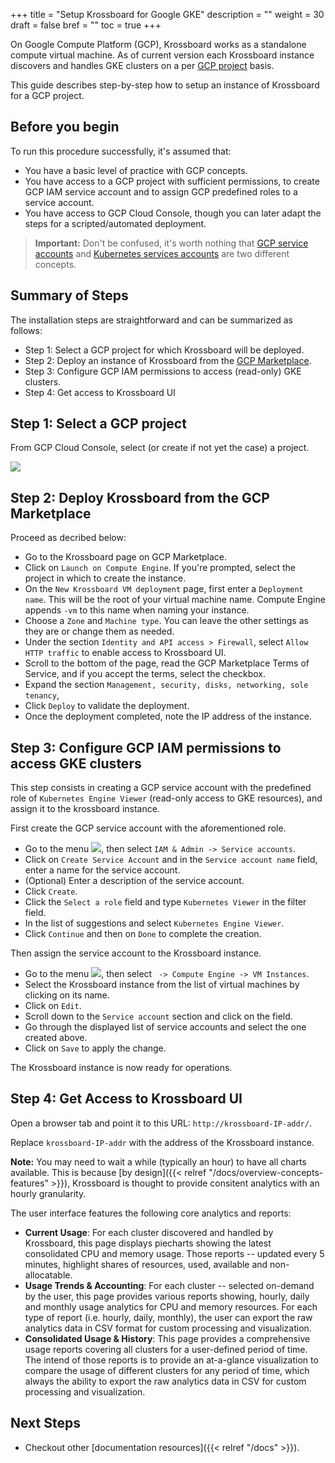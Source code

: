 +++
title = "Setup Krossboard for Google GKE"
description = ""
weight = 30
draft = false
bref = ""
toc = true 
+++

On Google Compute Platform (GCP), Krossboard works as a standalone compute virtual machine.
As of current version each Krossboard instance discovers and handles GKE clusters on a per [GCP project](https://cloud.google.com/resource-manager/docs/creating-managing-projects) basis. 

This guide describes step-by-step how to setup an instance of Krossboard for a GCP project. 

## Before you begin
To run this procedure successfully, it's assumed that:
 * You have a basic level of practice with GCP concepts.
 * You have access to a GCP project with sufficient permissions, to create GCP IAM service account and to assign GCP predefined roles to a service account.
 * You have access to GCP Cloud Console, though you can later adapt the steps for a scripted/automated deployment.

> **Important:** Don't be confused, it's worth nothing that [GCP service accounts](https://cloud.google.com/iam/docs/understanding-service-accounts) and [Kubernetes services accounts](https://kubernetes.io/docs/reference/access-authn-authz/service-accounts-admin/) are two different concepts.

## Summary of Steps
The installation steps are straightforward and can be summarized as follows:

* Step 1: Select a GCP project for which Krossboard will be deployed.
* Step 2: Deploy an instance of Krossboard from the [GCP Marketplace](https://cloud.google.com/marketplace).
* Step 3: Configure GCP IAM permissions to access (read-only) GKE clusters.
* Step 4: Get access to Krossboard UI

## Step 1: Select a GCP project
 From GCP Cloud Console, select (or create if not yet the case) a project.

 ![](/images/docs/gcp-select-project.png)

## Step 2: Deploy Krossboard from the GCP Marketplace
Proceed as decribed below:

* Go to the Krossboard page on GCP Marketplace.
* Click on `Launch on Compute Engine`. If you're prompted, select the project in which to create the instance.
* On the `New Krossboard VM deployment` page, first enter a `Deployment name`. This will be the root of your virtual machine name. Compute Engine appends `-vm` to this name when naming your instance.
* Choose a `Zone` and `Machine type`. You can leave the other settings as they are or change them as needed.
* Under the section `Identity and API access > Firewall`, select `Allow HTTP traffic` to enable access to Krossboard UI.
* Scroll to the bottom of the page, read the GCP Marketplace Terms of Service, and if you accept the terms, select the checkbox.
* Expand the section `Management, security, disks, networking, sole tenancy`, 
* Click `Deploy` to validate the deployment.
* Once the deployment completed, note the IP address of the instance.

## Step 3: Configure GCP IAM permissions to access GKE clusters
This step consists in creating a GCP service account with the predefined role of `Kubernetes Engine Viewer` (read-only access to GKE resources), and assign it to the krossboard instance.

First create the GCP service account with the aforementioned role.

* Go to the menu ![](/images/docs/gcp-menu.png), then select `IAM & Admin -> Service accounts`.
* Click on `Create Service Account` and in the `Service account name` field, enter a name for the service account. 
* (Optional) Enter a description of the service account.
* Click `Create`.
* Click the `Select a role` field and type `Kubernetes Viewer` in the filter field.
* In the list of suggestions and select `Kubernetes Engine Viewer`.
* Click `Continue` and then on `Done` to complete the creation.


Then assign the service account to the Krossboard instance.

* Go to the menu ![](/images/docs/gcp-menu.png), then select ` -> Compute Engine -> VM Instances`.
* Select the Krossboard instance from the list of virtual machines by clicking on its name.
* Click on `Edit`.
* Scroll down to the `Service account` section and click on the field.
* Go through the displayed list of service accounts and select the one created above.
* Click on `Save` to apply the change.
  
The Krossboard instance is now ready for operations.

## Step 4: Get Access to Krossboard UI
Open a browser tab and point it to this URL: `http://krossboard-IP-addr/`.

Replace `krossboard-IP-addr` with the address of the Krossboard instance.

**Note:** You may need to wait a while (typically an hour) to have all charts available. This is because [by design]({{< relref "/docs/overview-concepts-features" >}}), Krossboard is thought to provide consitent analytics with an hourly granularity.

The user interface features the following core analytics and reports:
 * **Current Usage**: For each cluster discovered and handled by Krossboard, this page displays piecharts showing the latest consolidated CPU and memory usage. Those reports -- updated every 5 minutes, highlight shares of resources, used, available and non-allocatable.
 * **Usage Trends & Accounting**: For each cluster -- selected on-demand by the user, this page provides various reports showing, hourly, daily and monthly usage analytics for CPU and memory resources. For each type of report (i.e. hourly, daily, monthly), the user can export the raw analytics data in CSV format for custom processing and visualization.
 * **Consolidated Usage & History**: This page provides a comprehensive usage reports covering all clusters for a user-defined period of time. The intend of those reports is to provide an at-a-glance visualization to compare the usage of different clusters for any period of time, which always the ability to export the raw analytics data in CSV for custom processing and visualization.

## Next Steps

* Checkout other [documentation resources]({{< relref "/docs" >}}).
